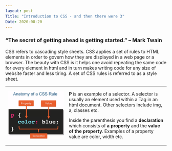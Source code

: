 ```yaml
---
layout: post 
Title: "Introduction to CSS - and then there were 3"
Date: 2020-08-20
---
```

<h3>“The secret of getting ahead is getting started.” – Mark Twain</h3> 

CSS refers to cascading style sheets. CSS applies a set of rules to HTML elements in order to govern how they are displayed in a web page or a browser. The beauty with CSS is it helps one avoid repeating the same code for every element in html and in turn makes writing code for any size of website faster and less tiring. A set of CSS rules is referred to as a style sheet.
<table class="w3-table">
  <tr>
    <td><img src="/images/cssruleanatomy.png"></td>
    <td><p><b>P</b> is an example of a selector. A selector is usually an element used within a Tag in an html document. Other selectors include img, a, classes etc.</p><p>Inside the parenthesis you find a <b>declaration </b> which consists of <b>a property</b> and the <b>value of the property</b>. Examples of a property value are color, width etc.</p></td>
  </tr>
 
</table>


